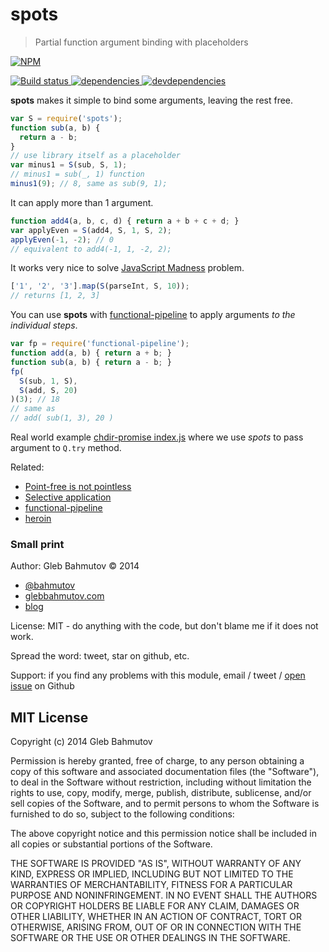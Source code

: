 # spots

> Partial function argument binding with placeholders

[![NPM][spots-icon] ][spots-url]

[![Build status][spots-ci-image] ][spots-ci-url]
[![dependencies][spots-dependencies-image] ][spots-dependencies-url]
[![devdependencies][spots-devdependencies-image] ][spots-devdependencies-url]

**spots** makes it simple to bind some arguments, leaving the rest free.

```js
var S = require('spots');
function sub(a, b) {
  return a - b;
}
// use library itself as a placeholder
var minus1 = S(sub, S, 1);
// minus1 = sub(_, 1) function
minus1(9); // 8, same as sub(9, 1);
```

It can apply more than 1 argument.

```js
function add4(a, b, c, d) { return a + b + c + d; }
var applyEven = S(add4, S, 1, S, 2);
applyEven(-1, -2); // 0
// equivalent to add4(-1, 1, -2, 2);
```

It works very nice to solve [JavaScript Madness][madness] problem.

```js
['1', '2', '3'].map(S(parseInt, S, 10));
// returns [1, 2, 3]
```

You can use **spots** with [functional-pipeline][fp] to apply arguments *to the individual steps*.

```js
var fp = require('functional-pipeline');
function add(a, b) { return a + b; }
function sub(a, b) { return a - b; }
fp(
  S(sub, 1, S),
  S(add, S, 20)
)(3); // 18
// same as
// add( sub(1, 3), 20 )
```

Real world example [chdir-promise index.js](https://github.com/bahmutov/chdir-promise/blob/master/index.js)
where we use *spots* to pass argument to `Q.try` method.

Related: 

* [Point-free is not pointless](http://bahmutov.calepin.co/point-free-programming-is-not-pointless.html)
* [Selective application](http://bahmutov.calepin.co/selective-partial-application.html)
* [functional-pipeline][fp]
* [heroin](https://github.com/bahmutov/heroin)

### Small print

Author: Gleb Bahmutov &copy; 2014

* [@bahmutov](https://twitter.com/bahmutov)
* [glebbahmutov.com](http://glebbahmutov.com)
* [blog](http://bahmutov.calepin.co/)

License: MIT - do anything with the code, but don't blame me if it does not work.

Spread the word: tweet, star on github, etc.

Support: if you find any problems with this module, email / tweet /
[open issue](https://github.com/bahmutov/spots/issues) on Github

## MIT License

Copyright (c) 2014 Gleb Bahmutov

Permission is hereby granted, free of charge, to any person
obtaining a copy of this software and associated documentation
files (the "Software"), to deal in the Software without
restriction, including without limitation the rights to use,
copy, modify, merge, publish, distribute, sublicense, and/or sell
copies of the Software, and to permit persons to whom the
Software is furnished to do so, subject to the following
conditions:

The above copyright notice and this permission notice shall be
included in all copies or substantial portions of the Software.

THE SOFTWARE IS PROVIDED "AS IS", WITHOUT WARRANTY OF ANY KIND,
EXPRESS OR IMPLIED, INCLUDING BUT NOT LIMITED TO THE WARRANTIES
OF MERCHANTABILITY, FITNESS FOR A PARTICULAR PURPOSE AND
NONINFRINGEMENT. IN NO EVENT SHALL THE AUTHORS OR COPYRIGHT
HOLDERS BE LIABLE FOR ANY CLAIM, DAMAGES OR OTHER LIABILITY,
WHETHER IN AN ACTION OF CONTRACT, TORT OR OTHERWISE, ARISING
FROM, OUT OF OR IN CONNECTION WITH THE SOFTWARE OR THE USE OR
OTHER DEALINGS IN THE SOFTWARE.

[spots-icon]: https://nodei.co/npm/spots.png?downloads=true
[spots-url]: https://npmjs.org/package/spots
[spots-ci-image]: https://travis-ci.org/bahmutov/spots.png?branch=master
[spots-ci-url]: https://travis-ci.org/bahmutov/spots
[spots-dependencies-image]: https://david-dm.org/bahmutov/spots.png
[spots-dependencies-url]: https://david-dm.org/bahmutov/spots
[spots-devdependencies-image]: https://david-dm.org/bahmutov/spots/dev-status.png
[spots-devdependencies-url]: https://david-dm.org/bahmutov/spots#info=devDependencies

[madness]: https://github.com/raganwald-deprecated/homoiconic/blob/master/2013/01/madness.md
[fp]: https://github.com/bahmutov/functional-pipeline
